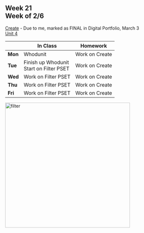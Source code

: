 ## Week 21 <br>Week of 2/6

[Create](/apcsp/curriculum/pt/create) - Due to me, marked as FINAL in Digital Portfolio, March 3<br>[Unit 4](/apcsp/curriculum/4)

  |       |In Class               |Homework   |
  |-------|---------              |---------  |
  |**Mon**|Whodunit |Work on Create |
  |**Tue**|Finish up Whodunit<br>Start on Filter PSET |Work on Create |
  |**Wed**|Work on Filter PSET |Work on Create |
  |**Thu**|Work on Filter PSET |Work on Create |
  |**Fri**|Work on Filter PSET |Work on Create |

<img src="https://hips.hearstapps.com/seventeen/assets/15/52/1450814666-filters.jpg" alt="filter" height="400">

<meta http-equiv="refresh" content="300"/>

<!-- <div style="text-align:center">
<a href="https://www.w3schools.com/html" target="_blank"><img src="\ap\assets\img\html-icon.jpg" alt="html" style="padding: 0px 25px"></a> <a href="https://www.w3schools.com/css" target="_blank"><img src="\ap\assets\img\css-icon.jpg" alt="css" style="padding: 0px 25px"></a><a href="https://www.w3schools.com/js" target="_blank"><img src="\ap\assets\img\js-icon.jpg" alt="javascript" style="padding: 0px 25px"></a>
</div>
<br>
<div style="text-align:center">
<a href="https://eloquentjavascript.net/" target="_blank"><img src="https://eloquentjavascript.net/img/cover.jpg" alt="eloquent JS book" height="400px"></a>
</div> -->